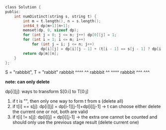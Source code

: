 ```c
class Solution {
public:
    int numDistinct(string s, string t) {
        int m = t.length(), n = s.length();
        int64_t dp[m+1][n+1];
        memset(dp, 0, sizeof dp);
        for (int j = 0; j <= n; j++) dp[0][j] = 1;
        for (int i = 1; i <= m; i++)
            for (int j = i; j <= n; j++)
                dp[i][j] = dp[i][j - 1] + (t[i - 1] == s[j - 1] ? dp[i - 1][j - 1] : 0);
        return dp[m][n];
    }
}; 
```

S = "rabbbit", T = "rabbit"
rabbbit
^^^^ ^^
rabbbit
^^ ^^^^
rabbbit
^^^ ^^^

**note: can only delete**

dp[i][j]: ways to transform S[0:i] to T[0:j]

1. if t is "", then only one way to form t from s (delete all)
2. if t[i] == s[j]: dp[i][j] = dp[i-1][j-1]+dp[i][j-1] -> t can choose either delete the current one or not, both are valid
3. if t[i] != s[j]: dp[i][j] = dp[i][j-1] -> the extra one cannot be counted and should only use the previous stage result (delete current one)